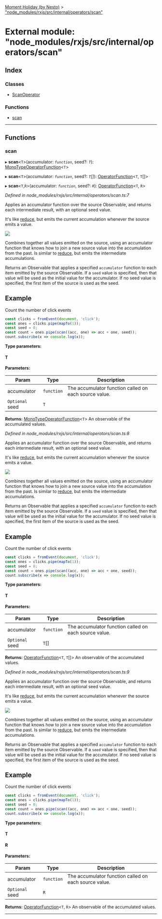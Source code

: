 [Moment Holiday (by Nesto)](../README.md) > ["node_modules/rxjs/src/internal/operators/scan"](../modules/_node_modules_rxjs_src_internal_operators_scan_.md)

# External module: "node_modules/rxjs/src/internal/operators/scan"

## Index

### Classes

* [ScanOperator](../classes/_node_modules_rxjs_src_internal_operators_scan_.scanoperator.md)

### Functions

* [scan](_node_modules_rxjs_src_internal_operators_scan_.md#scan)

---

## Functions

<a id="scan"></a>

###  scan

▸ **scan**<`T`>(accumulator: *`function`*, seed?: *`T`*): [MonoTypeOperatorFunction](../interfaces/_node_modules_rxjs_src_internal_types_.monotypeoperatorfunction.md)<`T`>

▸ **scan**<`T`>(accumulator: *`function`*, seed?: *`T`[]*): [OperatorFunction](../interfaces/_node_modules_rxjs_src_internal_types_.operatorfunction.md)<`T`, `T`[]>

▸ **scan**<`T`,`R`>(accumulator: *`function`*, seed?: *`R`*): [OperatorFunction](../interfaces/_node_modules_rxjs_src_internal_types_.operatorfunction.md)<`T`, `R`>

*Defined in node_modules/rxjs/src/internal/operators/scan.ts:7*

Applies an accumulator function over the source Observable, and returns each intermediate result, with an optional seed value.

It's like [reduce](../classes/_node_modules__nesto_software_moment_holiday_core_src_holiday_array_.holidayarray.md#reduce), but emits the current accumulation whenever the source emits a value.

![](scan.png)

Combines together all values emitted on the source, using an accumulator function that knows how to join a new source value into the accumulation from the past. Is similar to [reduce](../classes/_node_modules__nesto_software_moment_holiday_core_src_holiday_array_.holidayarray.md#reduce), but emits the intermediate accumulations.

Returns an Observable that applies a specified `accumulator` function to each item emitted by the source Observable. If a `seed` value is specified, then that value will be used as the initial value for the accumulator. If no seed value is specified, the first item of the source is used as the seed.

Example
-------

Count the number of click events

```javascript
const clicks = fromEvent(document, 'click');
const ones = clicks.pipe(mapTo(1));
const seed = 0;
const count = ones.pipe(scan((acc, one) => acc + one, seed));
count.subscribe(x => console.log(x));
```

**Type parameters:**

#### T 
**Parameters:**

| Param | Type | Description |
| ------ | ------ | ------ |
| accumulator | `function` |  The accumulator function called on each source value. |
| `Optional` seed | `T` |

**Returns:** [MonoTypeOperatorFunction](../interfaces/_node_modules_rxjs_src_internal_types_.monotypeoperatorfunction.md)<`T`>
An observable of the accumulated values.

*Defined in node_modules/rxjs/src/internal/operators/scan.ts:8*

Applies an accumulator function over the source Observable, and returns each intermediate result, with an optional seed value.

It's like [reduce](../classes/_node_modules__nesto_software_moment_holiday_core_src_holiday_array_.holidayarray.md#reduce), but emits the current accumulation whenever the source emits a value.

![](scan.png)

Combines together all values emitted on the source, using an accumulator function that knows how to join a new source value into the accumulation from the past. Is similar to [reduce](../classes/_node_modules__nesto_software_moment_holiday_core_src_holiday_array_.holidayarray.md#reduce), but emits the intermediate accumulations.

Returns an Observable that applies a specified `accumulator` function to each item emitted by the source Observable. If a `seed` value is specified, then that value will be used as the initial value for the accumulator. If no seed value is specified, the first item of the source is used as the seed.

Example
-------

Count the number of click events

```javascript
const clicks = fromEvent(document, 'click');
const ones = clicks.pipe(mapTo(1));
const seed = 0;
const count = ones.pipe(scan((acc, one) => acc + one, seed));
count.subscribe(x => console.log(x));
```

**Type parameters:**

#### T 
**Parameters:**

| Param | Type | Description |
| ------ | ------ | ------ |
| accumulator | `function` |  The accumulator function called on each source value. |
| `Optional` seed | `T`[] |

**Returns:** [OperatorFunction](../interfaces/_node_modules_rxjs_src_internal_types_.operatorfunction.md)<`T`, `T`[]>
An observable of the accumulated values.

*Defined in node_modules/rxjs/src/internal/operators/scan.ts:9*

Applies an accumulator function over the source Observable, and returns each intermediate result, with an optional seed value.

It's like [reduce](../classes/_node_modules__nesto_software_moment_holiday_core_src_holiday_array_.holidayarray.md#reduce), but emits the current accumulation whenever the source emits a value.

![](scan.png)

Combines together all values emitted on the source, using an accumulator function that knows how to join a new source value into the accumulation from the past. Is similar to [reduce](../classes/_node_modules__nesto_software_moment_holiday_core_src_holiday_array_.holidayarray.md#reduce), but emits the intermediate accumulations.

Returns an Observable that applies a specified `accumulator` function to each item emitted by the source Observable. If a `seed` value is specified, then that value will be used as the initial value for the accumulator. If no seed value is specified, the first item of the source is used as the seed.

Example
-------

Count the number of click events

```javascript
const clicks = fromEvent(document, 'click');
const ones = clicks.pipe(mapTo(1));
const seed = 0;
const count = ones.pipe(scan((acc, one) => acc + one, seed));
count.subscribe(x => console.log(x));
```

**Type parameters:**

#### T 
#### R 
**Parameters:**

| Param | Type | Description |
| ------ | ------ | ------ |
| accumulator | `function` |  The accumulator function called on each source value. |
| `Optional` seed | `R` |

**Returns:** [OperatorFunction](../interfaces/_node_modules_rxjs_src_internal_types_.operatorfunction.md)<`T`, `R`>
An observable of the accumulated values.

___

